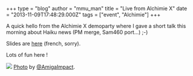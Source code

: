 +++
type = "blog"
author = "mmu_man"
title = "Live from Alchimie X"
date = "2013-11-09T17:48:29.000Z"
tags = ["event", "Alchimie"]
+++

A quick hello from the Alchimie X demoparty where I gave a short talk this morning about Haiku news (PM merge, Sam460 port...) ;-)

Slides are <a href="http://revolf.free.fr/Alchimie/2013/FR_AlchimieX_Haiku_met_le_paquet_20131109.pdf">here</a> (french, sorry).

Lots of fun here !

<img src="/files/820605833.jpg" />
<a href="http://twitpic.com/dkkfih/full">Photo</a> by <a href="http://twitpic.com/photos/amigaimpact">@AmigaImpact</a>.